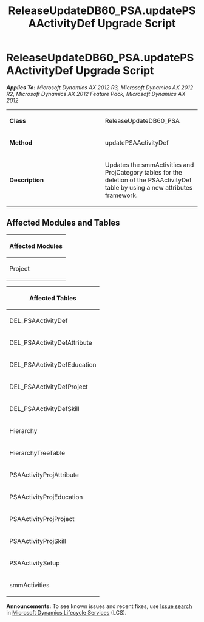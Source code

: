 ﻿---
title: ReleaseUpdateDB60_PSA.updatePSAActivityDef Upgrade Script
TOCTitle: ReleaseUpdateDB60_PSA.updatePSAActivityDef Upgrade Script
ms:assetid: 51a2d14b-958d-019f-ab92-c7fbfd3c724b
ms:mtpsurl: https://msdn.microsoft.com/en-us/library/JJ685561(v=AX.60)
ms:contentKeyID: 49708255
ms.date: 05/18/2015
mtps_version: v=AX.60
---

# ReleaseUpdateDB60\_PSA.updatePSAActivityDef Upgrade Script 


_**Applies To:** Microsoft Dynamics AX 2012 R3, Microsoft Dynamics AX 2012 R2, Microsoft Dynamics AX 2012 Feature Pack, Microsoft Dynamics AX 2012_

<table>
<colgroup>
<col style="width: 50%" />
<col style="width: 50%" />
</colgroup>
<tbody>
<tr class="odd">
<td><p><strong>Class</strong></p></td>
<td><p>ReleaseUpdateDB60_PSA</p></td>
</tr>
<tr class="even">
<td><p><strong>Method</strong></p></td>
<td><p>updatePSAActivityDef</p></td>
</tr>
<tr class="odd">
<td><p><strong>Description</strong></p></td>
<td><p>Updates the smmActivities and ProjCategory tables for the deletion of the PSAActivityDef table by using a new attributes framework.</p></td>
</tr>
</tbody>
</table>


## Affected Modules and Tables

<table>
<colgroup>
<col style="width: 100%" />
</colgroup>
<thead>
<tr class="header">
<th><p>Affected Modules</p></th>
</tr>
</thead>
<tbody>
<tr class="odd">
<td><p>Project</p></td>
</tr>
</tbody>
</table>


<table>
<colgroup>
<col style="width: 100%" />
</colgroup>
<thead>
<tr class="header">
<th><p>Affected Tables</p></th>
</tr>
</thead>
<tbody>
<tr class="odd">
<td><p>DEL_PSAActivityDef</p></td>
</tr>
<tr class="even">
<td><p>DEL_PSAActivityDefAttribute</p></td>
</tr>
<tr class="odd">
<td><p>DEL_PSAActivityDefEducation</p></td>
</tr>
<tr class="even">
<td><p>DEL_PSAActivityDefProject</p></td>
</tr>
<tr class="odd">
<td><p>DEL_PSAActivityDefSkill</p></td>
</tr>
<tr class="even">
<td><p>Hierarchy</p></td>
</tr>
<tr class="odd">
<td><p>HierarchyTreeTable</p></td>
</tr>
<tr class="even">
<td><p>PSAActivityProjAttribute</p></td>
</tr>
<tr class="odd">
<td><p>PSAActivityProjEducation</p></td>
</tr>
<tr class="even">
<td><p>PSAActivityProjProject</p></td>
</tr>
<tr class="odd">
<td><p>PSAActivityProjSkill</p></td>
</tr>
<tr class="even">
<td><p>PSAActivitySetup</p></td>
</tr>
<tr class="odd">
<td><p>smmActivities</p></td>
</tr>
</tbody>
</table>

  
**Announcements:** To see known issues and recent fixes, use [Issue search](http://go.microsoft.com/fwlink/?linkid=389258) in [Microsoft Dynamics Lifecycle Services](http://go.microsoft.com/fwlink/?linkid=306505) (LCS).

